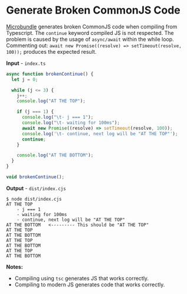 # Generate Broken CommonJS Code

[Microbundle](https://github.com/developit/microbundle) generates broken CommonJS code when compiling from Typescript. The `continue` keyword compiled JS is not respected. The problem is caused by the usage of `async/await` within the while loop. Commenting out: `await new Promise((resolve) => setTimeout(resolve, 100));` produces the expected result. 

**Input** - `index.ts`

```ts
async function brokenContinue() {
  let j = 0;

  while (j <= 3) {
    j++;
    console.log("AT THE TOP");

    if (j === 1) {
      console.log("\t- j === 1");
      console.log("\t- waiting for 100ms");
      await new Promise((resolve) => setTimeout(resolve, 100));
      console.log('\t- continue, next log will be "AT THE TOP"');
      continue;
    }

    console.log("AT THE BOTTOM");
  }
}

void brokenContinue();
```

**Output** - `dist/index.cjs`

```
$ node dist/index.cjs
AT THE TOP
	- j === 1
	- waiting for 100ms
	- continue, next log will be "AT THE TOP"
AT THE BOTTOM   <--------- This should be "AT THE TOP"
AT THE TOP
AT THE BOTTOM
AT THE TOP
AT THE BOTTOM
AT THE TOP
AT THE BOTTOM
```

**Notes:** 
- Compiling using `tsc` generates JS that works correctly. 
- Compiling to modern JS generates code that works correctly. 
